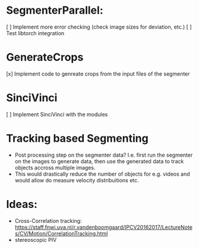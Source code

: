 # SegmenterParallel:
[ ] Implement more error checking (check image sizes for deviation, etc.)
[ ] Test libtorch integration

# GenerateCrops
[x] Implement code to genreate crops from the input files of the segmenter


# SinciVinci
[ ] Implement SinciVinci with the modules 

# Tracking based Segmenting
- Post processing step on the segmenter data? I.e. first run the segmenter on the images to generate data, then use the generated data to track objects accross multiple images.
- This would drastically reduce the number of objects for e.g. videos and would allow do measure velocity distribuitions etc.


# Ideas: 
- Cross-Correlation tracking: https://staff.fnwi.uva.nl/r.vandenboomgaard/IPCV20162017/LectureNotes/CV/Motion/CorrelationTracking.html
- stereoscopic PIV

